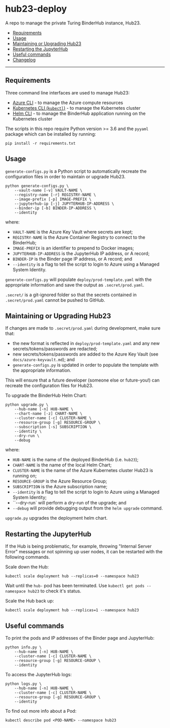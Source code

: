 # hub23-deploy

A repo to manage the private Turing BinderHub instance, Hub23.

- [Requirements](#Requirements)
- [Usage](#Usage)
- [Maintaining or Upgrading Hub23](#Maintaining-or-Upgrading-Hub23)
- [Restarting the JupyterHub](#Restarting-the-JupyterHub)
- [Useful commands](#Useful-commands)
- [Changelog](#Changelog)

---

## Requirements

Three command line interfaces are used to manage Hub23:

* [Azure CLI](https://docs.microsoft.com/en-us/cli/azure/install-azure-cli?view=azure-cli-latest) - to manage the Azure compute resources
* [Kubernetes CLI (`kubectl`)](https://kubernetes.io/docs/tasks/tools/install-kubectl/#install-kubectl) - to manage the Kubernetes cluster
* [Helm CLI](https://helm.sh/docs/using_helm/#installing-helm) - to manage the BinderHub application running on the Kubernetes cluster

The scripts in this repo require Python version >= 3.6 and the `pyyaml` package which can be installed by running:

```
pip install -r requirements.txt
```

## Usage

`generate-configs.py` is a Python script to automatically recreate the configuration files in order to maintain or upgrade Hub23.

```
python generate-configs.py \
    --vault-name [-v] VAULT-NAME \
    --registry-name [-r] REGISTRY-NAME \
    --image-prefix [-p] IMAGE-PREFIX \
    --jupyterhub-ip [-j] JUPYTERHUB-IP-ADDRESS \
    --binder-ip [-b] BINDER-IP-ADDRESS \
    --identity
```

where:
* `VAULT-NAME` is the Azure Key Vault where secrets are kept;
* `REGISTRY-NAME` is the Azure Container Registry to connect to the BinderHub;
* `IMAGE-PREFIX` is an identifier to prepend to Docker images;
* `JUPYTERHUB-IP-ADDRESS` is the JupyterHub IP address, or A record;
* `BINDER-IP` is the Binder page IP address, or A record; and
* `--identity` is a flag to tell the script to login to Azure using a Managed System Identity.

`generate-configs.py` will populate `deploy/prod-template.yaml` with the appropriate information and save the output as `.secret/prod.yaml`.

`.secret/` is a git-ignored folder so that the secrets contained in `.secret/prod.yaml` cannot be pushed to GitHub.

## Maintaining or Upgrading Hub23

If changes are made to `.secret/prod.yaml` during development, make sure that:
* the new format is reflected in `deploy/prod-template.yaml` and any new secrets/tokens/passwords are redacted;
* new secrets/tokens/passwords are added to the Azure Key Vault (see `docs/azure-keyvault.md`); and
* `generate-configs.py` is updated in order to populate the template with the appropriate information.

This will ensure that a future developer (someone else or future-you!) can recreate the configuration files for Hub23.

To upgrade the BinderHub Helm Chart:
```
python upgrade.py \
    --hub-name [-n] HUB-NAME \
    --chart-name [-z] CHART-NAME \
    --cluster-name [-c] CLUSTER-NAME \
    --resource-group [-g] RESOURCE-GROUP \
    --subscription [-s] SUBSCRIPTION \
    --identity \
    --dry-run \
    --debug
```
where:
* `HUB-NAME` is the name of the deployed BinderHub (i.e. `hub23`);
* `CHART-NAME` is the name of the local Helm Chart;
* `CLUSTER-NAME` is the name of the Azure Kubernetes cluster Hub23 is running on;
* `RESOURCE-GROUP` is the Azure Resource Group;
* `SUBSCRIPTION` is the Azure subscription name;
* `--identity` is a flag to tell the script to login to Azure using a Managed System Identity;
* ``--dry-run` will perform a dry-run of the upgrade; and
* `--debug` will provide debugging output from the `helm upgrade` command.

`upgrade.py` upgrades the deployment helm chart.

## Restarting the JupyterHub

If the Hub is being problematic, for example, throwing "Internal Server Error" messages or not spinning up user nodes, it can be restarted with the following commands.

Scale down the Hub:
```
kubectl scale deployment hub --replicas=0 --namespace hub23
```

Wait until the `hub-` pod has been terminated.
Use `kubectl get pods --namespace hub23` to check it's status.

Scale the Hub back up:
```
kubectl scale deployment hub --replicas=1 --namespace hub23
```

## Useful commands

To print the pods and IP addresses of the Binder page and JupyterHub:
```
python info.py \
    --hub-name [-n] HUB-NAME \
    --cluster-name [-c] CLUSTER-NAME \
    --resource-group [-g] RESOURCE-GROUP \
    --identity
```

To access the JupyterHub logs:
```
python logs.py \
    --hub-name [-n] HUB-NAME \
    --cluster-name [-c] CLUSTER-NAME \
    --resource-group [-g] RESOURCE-GROUP \
    --identity
```

To find out more info about a Pod:
```
kubectl describe pod <POD-NAME> --namespace hub23
```
